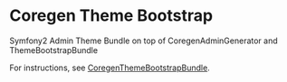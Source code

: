 Coregen Theme Bootstrap
=======================

Symfony2 Admin Theme Bundle on top of CoregenAdminGenerator and ThemeBootstrapBundle

For instructions, see [CoregenThemeBootstrapBundle](https://github.com/rafaelgou/CoregenThemeBootstrapBundle).
